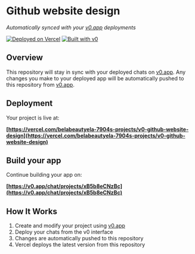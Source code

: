 # Github website design

*Automatically synced with your [v0.app](https://v0.app) deployments*

[![Deployed on Vercel](https://img.shields.io/badge/Deployed%20on-Vercel-black?style=for-the-badge&logo=vercel)](https://vercel.com/belabeautyela-7904s-projects/v0-github-website-design)
[![Built with v0](https://img.shields.io/badge/Built%20with-v0.app-black?style=for-the-badge)](https://v0.app/chat/projects/xB5b8eCNzBc)

## Overview

This repository will stay in sync with your deployed chats on [v0.app](https://v0.app).
Any changes you make to your deployed app will be automatically pushed to this repository from [v0.app](https://v0.app).

## Deployment

Your project is live at:

**[https://vercel.com/belabeautyela-7904s-projects/v0-github-website-design](https://vercel.com/belabeautyela-7904s-projects/v0-github-website-design)**

## Build your app

Continue building your app on:

**[https://v0.app/chat/projects/xB5b8eCNzBc](https://v0.app/chat/projects/xB5b8eCNzBc)**

## How It Works

1. Create and modify your project using [v0.app](https://v0.app)
2. Deploy your chats from the v0 interface
3. Changes are automatically pushed to this repository
4. Vercel deploys the latest version from this repository
